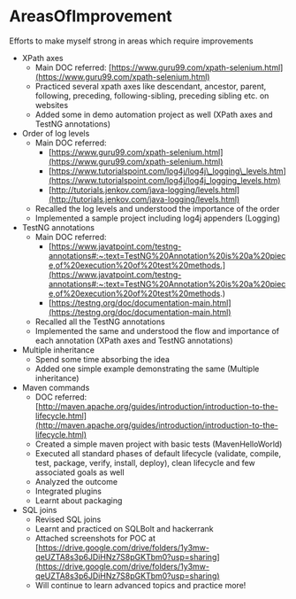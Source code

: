 # AreasOfImprovement

Efforts to make myself strong in areas which require improvements

- XPath axes
  - Main DOC referred: [https://www.guru99.com/xpath-selenium.html](https://www.guru99.com/xpath-selenium.html)
  - Practiced several xpath axes like descendant, ancestor, parent, following, preceding, following-sibling, preceding sibling etc. on websites
  - Added some in demo automation project as well (XPath axes and TestNG annotations)
- Order of log levels
  - Main DOC referred:
    - [https://www.guru99.com/xpath-selenium.html](https://www.guru99.com/xpath-selenium.html)
    - [https://www.tutorialspoint.com/log4j/log4j\_logging\_levels.htm](https://www.tutorialspoint.com/log4j/log4j_logging_levels.htm)
    - [http://tutorials.jenkov.com/java-logging/levels.html](http://tutorials.jenkov.com/java-logging/levels.html)
  - Recalled the log levels and understood the importance of the order
  - Implemented a sample project including log4j appenders (Logging)
- TestNG annotations
  - Main DOC referred:
    - [https://www.javatpoint.com/testng-annotations#:~:text=TestNG%20Annotation%20is%20a%20piece,of%20execution%20of%20test%20methods.](https://www.javatpoint.com/testng-annotations#:~:text=TestNG%20Annotation%20is%20a%20piece,of%20execution%20of%20test%20methods.)
    - [https://testng.org/doc/documentation-main.html](https://testng.org/doc/documentation-main.html)
  - Recalled all the TestNG annotations
  - Implemented the same and understood the flow and importance of each annotation (XPath axes and TestNG annotations)
- Multiple inheritance
  - Spend some time absorbing the idea
  - Added one simple example demonstrating the same (Multiple inheritance)
- Maven commands
  - DOC referred: [http://maven.apache.org/guides/introduction/introduction-to-the-lifecycle.html](http://maven.apache.org/guides/introduction/introduction-to-the-lifecycle.html)
  - Created a simple maven project with basic tests (MavenHelloWorld)
  - Executed all standard phases of default lifecycle (validate, compile, test, package, verify, install, deploy), clean lifecycle and few associated goals as well
  - Analyzed the outcome
  - Integrated plugins
  - Learnt about packaging
- SQL joins
  - Revised SQL joins
  - Learnt and practiced on SQLBolt and hackerrank
  - Attached screenshots for POC at [https://drive.google.com/drive/folders/1y3mw-qeUZTA8s3p6JDiHNz7S8pGKTbm0?usp=sharing](https://drive.google.com/drive/folders/1y3mw-qeUZTA8s3p6JDiHNz7S8pGKTbm0?usp=sharing)
  - Will continue to learn advanced topics and practice more!